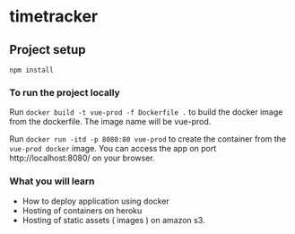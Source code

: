# timetracker

## Project setup
```
npm install
```
### To run the project locally

Run 
``` docker build -t vue-prod -f Dockerfile . ``` 
to build the docker image from the dockerfile. The image name will be vue-prod.

Run 
``` docker run -itd -p 8080:80 vue-prod ``` 
to create the container from the ``` vue-prod docker ``` image. You can access the app on port http://localhost:8080/ on your browser.

### What you will learn
- How to deploy application using docker
- Hosting of containers on heroku
- Hosting of static assets ( images ) on amazon s3.
